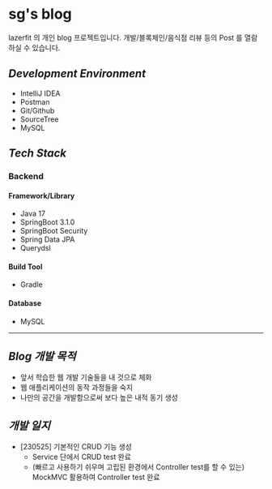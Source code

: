 # sg's blog   

lazerfit 의 개인 blog 프로젝트입니다.
개발/블록체인/음식점 리뷰 등의 Post 를 열람하실 수 있습니다.

## *Development Environment*   

- IntelliJ IDEA
- Postman
- Git/Github
- SourceTree
- MySQL

## *Tech Stack*   

### Backend  

#### Framework/Library   

- Java 17
- SpringBoot 3.1.0
- SpringBoot Security
- Spring Data JPA
- Querydsl

#### Build Tool   

- Gradle


#### Database   

- MySQL
***


## *Blog 개발 목적*   

- 앞서 학습한 웹 개발 기술들을 내 것으로 체화
- 웹 애플리케이션의 동작 과정들을 숙지
- 나만의 공간을 개발함으로써 보다 높은 내적 동기 생성

## *개발 일지*

- [230525] 기본적인 CRUD 기능 생성
  - Service 단에서 CRUD test 완료
  - (빠르고 사용하기 쉬우며 고립된 환경에서 Controller test를 할 수 있는) MockMVC 활용하여 Controller test 완료
